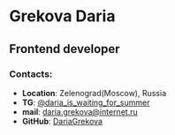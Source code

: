 # Grekova Daria
## Frontend developer
### Contacts:
* **Location**: Zelenograd(Moscow), Russia
* **TG**: [@daria_is_waiting_for_summer](https://t.me/daria_is_waiting_for_summer)
* **mail**: daria.grekova@internet.ru
* **GitHub**: [DariaGrekova](https://github.com/DariaGrekova)
